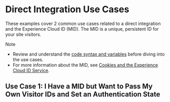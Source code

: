 # Direct Integration Use Cases

These examples cover 2 common use cases related to a direct integration and the Experience Cloud ID \(MID\). The MID is a unique, persistent ID for your site visitors.

>[!NOTE] 
>+ Review and understand the [code syntax and variables](implementation-other-direct-integration.md) before diving into the use cases.
>+ For more information about the MID, see [Cookies and the Experience Cloud ID Service](../../getting-started/getting-started-cookies.md).

## Use Case 1: I Have a MID but Want to Pass My Own Visitor IDs and Set an Authentication State

<!-- BAD TABLE
|Use Case Element|Description|
|----------------|-----------|
|  **Conditions**| This use case assumes you:

+ Have a MID for the site visitor. Let's call this ID 1234.
+ Know this visitor by your own unique ID. Let's call this ID 9876.
+ Want to link the MID \(1234\) to your own, unique ID \(9876\).
+ *\(Optional\)* Want to set an authentication status on this visitor.

 |
|  **Actions** 

 | Given these conditions, make a call to the ID service that includes:

+ The MID \(1234\).
+ Your data provider ID. This is a unique ID assigned to your company. Let's call this ID 4444.
+ Your ID for the visitor \(9876\).
+ *\(Optional\)* A status ID to define the authentication state for this visitor.

 And, if you happen to have any of the other parameters listed in the [direct integration guide](mcvid-direct-integration.html#) \(e.g.,`d_blob` or `dcs_region`, etc.\) it's ok to pass those in as well.

 |
|  **Solution and code sample** 

 | Format your call to the ID service like this:

  `https://dpm.demdex.net/id?d_mid=**1234**&d_cid=**4444**%01**9876**%01**1**&d_ver=2` 

 Note how the sample call contains the:

+ MID: `d_mid=**1234**` 
+ MID joined to your unique ID for the visitor: `d_mid=**1234**&d_cid=**4444**%01**9876**%011` 
+ Authentication state ID: `...d_cid=4444%019876%01**1**` \(hint: it's that last digit\).

 |

## Use Case 2: I Do Not Have a MID and Need to Generate It

|Use Case Element|Description|
|----------------|-----------|
|  **Conditions** 

 | This use case assumes you:

 + Do not have a MID for the site visitor.
+ Need to request a MID from the ID service.
+ Know your [organization ID](mcvid-requirements.html#section_A02F537129A64FFBB690D5738D360C26). Let's call this 5555.

 |
|  **Actions** 

 | Given these conditions, make a call to the ID service that includes your Organization ID.

 And, if you happen to have any of the other parameters listed in the [direct integration guide](mcvid-direct-integration.html#) \(e.g.,`d_blob` or `dcs_region`, etc.\) it's ok to pass those in as well.

 |
|  **Solution and code sample** 

 | Format your call to the ID service like this:

  `https://dpm.demdex.net/id?d_orgid=**5555**&d_ver=2` 

 Note how the sample call contains your Organization ID, `d_orgid=**5555**`. It would return a Experience Cloud ID for this visitor.
--> 
